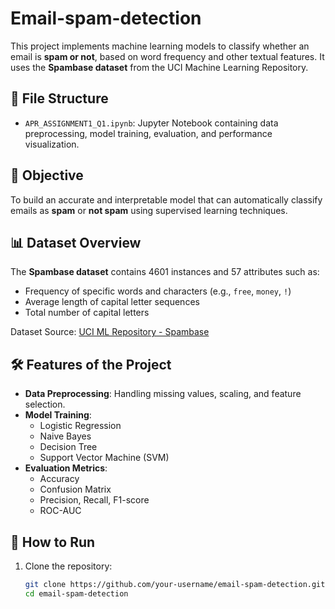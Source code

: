 # Email-spam-detection

This project implements machine learning models to classify whether an email is **spam or not**, based on word frequency and other textual features. It uses the **Spambase dataset** from the UCI Machine Learning Repository.

## 📁 File Structure

- `APR_ASSIGNMENT1_Q1.ipynb`: Jupyter Notebook containing data preprocessing, model training, evaluation, and performance visualization.

## 🎯 Objective

To build an accurate and interpretable model that can automatically classify emails as **spam** or **not spam** using supervised learning techniques.

## 📊 Dataset Overview

The **Spambase dataset** contains 4601 instances and 57 attributes such as:

- Frequency of specific words and characters (e.g., `free`, `money`, `!`)
- Average length of capital letter sequences
- Total number of capital letters

Dataset Source: [UCI ML Repository - Spambase](https://archive.ics.uci.edu/ml/datasets/spambase)

## 🛠️ Features of the Project

- **Data Preprocessing**: Handling missing values, scaling, and feature selection.
- **Model Training**:
  - Logistic Regression
  - Naive Bayes
  - Decision Tree
  - Support Vector Machine (SVM)
- **Evaluation Metrics**:
  - Accuracy
  - Confusion Matrix
  - Precision, Recall, F1-score
  - ROC-AUC

## 🧪 How to Run

1. Clone the repository:
   ```bash
   git clone https://github.com/your-username/email-spam-detection.git
   cd email-spam-detection
